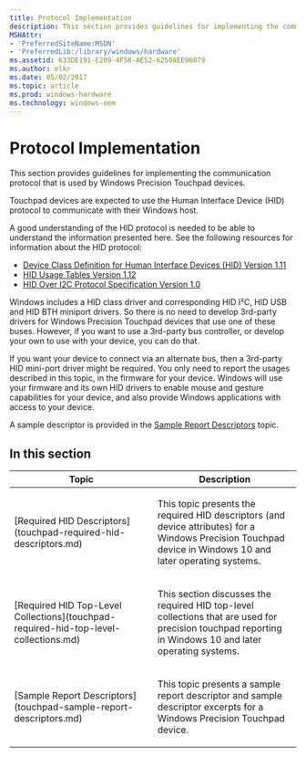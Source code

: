 ```yaml
---
title: Protocol Implementation
description: This section provides guidelines for implementing the communication protocol that is used by Windows Precision Touchpad devices.
MSHAttr:
- 'PreferredSiteName:MSDN'
- 'PreferredLib:/library/windows/hardware'
ms.assetid: 633DE191-E209-4F58-AE52-6250AEE96079
ms.author: elkr
ms.date: 05/02/2017
ms.topic: article
ms.prod: windows-hardware
ms.technology: windows-oem
---
```


# Protocol Implementation


This section provides guidelines for implementing the communication protocol that is used by Windows Precision Touchpad devices.

Touchpad devices are expected to use the Human Interface Device (HID) protocol to communicate with their Windows host.

A good understanding of the HID protocol is needed to be able to understand the information presented here. See the following resources for information about the HID protocol:

-   [Device Class Definition for Human Interface Devices (HID) Version 1.11](http://www.usb.org/developers/hidpage#class-definitions)
-   [HID Usage Tables Version 1.12](http://www.usb.org/developers/hidpage#hid-usage)
-   [HID Over I2C Protocol Specification Version 1.0](https://msdn.microsoft.com/library/windows/hardware/Dn642101.aspx)

Windows includes a HID class driver and corresponding HID I²C, HID USB and HID BTH miniport drivers. So there is no need to develop 3rd-party drivers for Windows Precision Touchpad devices that use one of these buses. However, if you want to use a 3rd-party bus controller, or develop your own to use with your device, you can do that.

If you want your device to connect via an alternate bus, then a 3rd-party HID mini-port driver might be required. You only need to report the usages described in this topic, in the firmware for your device. Windows will use your firmware and its own HID drivers to enable mouse and gesture capabilities for your device, and also provide Windows applications with access to your device.

A sample descriptor is provided in the [Sample Report Descriptors](touchpad-sample-report-descriptors.md) topic.

## In this section


<table>
<colgroup>
<col width="50%" />
<col width="50%" />
</colgroup>
<thead>
<tr class="header">
<th>Topic</th>
<th>Description</th>
</tr>
</thead>
<tbody>
<tr class="odd">
<td><p>[Required HID Descriptors](touchpad-required-hid-descriptors.md)</p></td>
<td><p>This topic presents the required HID descriptors (and device attributes) for a Windows Precision Touchpad device in Windows 10 and later operating systems.</p></td>
</tr>
<tr class="even">
<td><p>[Required HID Top-Level Collections](touchpad-required-hid-top-level-collections.md)</p></td>
<td><p>This section discusses the required HID top-level collections that are used for precision touchpad reporting in Windows 10 and later operating systems.</p></td>
</tr>
<tr class="odd">
<td><p>[Sample Report Descriptors](touchpad-sample-report-descriptors.md)</p></td>
<td><p>This topic presents a sample report descriptor and sample descriptor excerpts for a Windows Precision Touchpad device.</p></td>
</tr>
</tbody>
</table>

 

 

 






